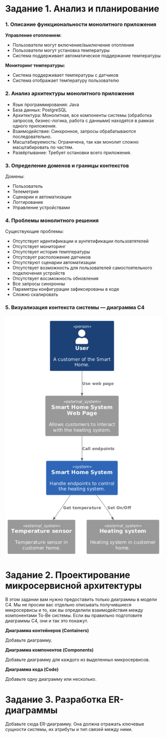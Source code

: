 # Задание 1. Анализ и планирование

### 1. Описание функциональности монолитного приложения

**Управление отоплением:**

- Пользователи могут включение/выключение отопления
- Пользователи могут установка температуры
- Система поддерживает автоматическое поддержание температуры

**Мониторинг температуры:**

- Система поддерживает температуры с датчиков
- Система отображает температуру пользователю

### 2. Анализ архитектуры монолитного приложения

- Язык программирования: Java
- База данных: PostgreSQL
- Архитектура: Монолитная, все компоненты системы (обработка запросов, бизнес-логика, работа с данными) находятся в рамках одного приложения.
- Взаимодействие: Синхронное, запросы обрабатываются последовательно.
- Масштабируемость: Ограничена, так как монолит сложно масштабировать по частям.
- Развёртывание: Требует остановки всего приложения.

### 3. Определение доменов и границы контекстов

Домены:

- Пользователь
- Телеметрия
- Сценарии и автоматизации
- Логгирование
- Управление устройствами

### **4. Проблемы монолитного решения**

Существующие проблемы:

- Отсутствует идентификации и аунтетификации пользовтятелей
- Отсутствует мониторинг
- Отсутствует история темппературы
- Отсутсвует расположение датчиков
- Отсутствуют сценарии автоматизации
- Отсутствует возможность для пользователей самостоятельного подключения устройств
- Отсутствует восзможность обновления
- Все запросы синхронны
- Параметры конфигурации зафиксированы в коде
- Сложно скалировать

### 5. Визуализация контекста системы — диаграмма С4

![context](./smart-home-monolith/images/context.png)

# Задание 2. Проектирование микросервисной архитектуры

В этом задании вам нужно предоставить только диаграммы в модели C4. Мы не просим вас отдельно описывать получившиеся микросервисы и то, как вы определили взаимодействия между компонентами To-Be системы. Если вы правильно подготовите диаграммы C4, они и так это покажут.

**Диаграмма контейнеров (Containers)**

Добавьте диаграмму.

**Диаграмма компонентов (Components)**

Добавьте диаграмму для каждого из выделенных микросервисов.

**Диаграмма кода (Code)**

Добавьте одну диаграмму или несколько.

# Задание 3. Разработка ER-диаграммы

Добавьте сюда ER-диаграмму. Она должна отражать ключевые сущности системы, их атрибуты и тип связей между ними.
